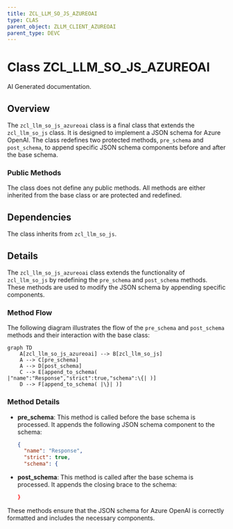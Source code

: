 ```yaml
---
title: ZCL_LLM_SO_JS_AZUREOAI
type: CLAS
parent_object: ZLLM_CLIENT_AZUREOAI
parent_type: DEVC
---
```


# Class ZCL_LLM_SO_JS_AZUREOAI

AI Generated documentation.

## Overview

The `zcl_llm_so_js_azureoai` class is a final class that extends the `zcl_llm_so_js` class. It is designed to implement a JSON schema for Azure OpenAI. The class redefines two protected methods, `pre_schema` and `post_schema`, to append specific JSON schema components before and after the base schema.

### Public Methods

The class does not define any public methods. All methods are either inherited from the base class or are protected and redefined.

## Dependencies

The class inherits from `zcl_llm_so_js`.

## Details

The `zcl_llm_so_js_azureoai` class extends the functionality of `zcl_llm_so_js` by redefining the `pre_schema` and `post_schema` methods. These methods are used to modify the JSON schema by appending specific components.

### Method Flow

The following diagram illustrates the flow of the `pre_schema` and `post_schema` methods and their interaction with the base class:

```mermaid
graph TD
    A[zcl_llm_so_js_azureoai] --> B[zcl_llm_so_js]
    A --> C[pre_schema]
    A --> D[post_schema]
    C --> E[append_to_schema( |"name":"Response","strict":true,"schema":\{| )]
    D --> F[append_to_schema( |\}| )]
```

### Method Details

- **pre_schema**: This method is called before the base schema is processed. It appends the following JSON schema component to the schema:

  ```json
  {
    "name": "Response",
    "strict": true,
    "schema": {
  ```

- **post_schema**: This method is called after the base schema is processed. It appends the closing brace to the schema:

  ```json
  }
  ```

These methods ensure that the JSON schema for Azure OpenAI is correctly formatted and includes the necessary components.
